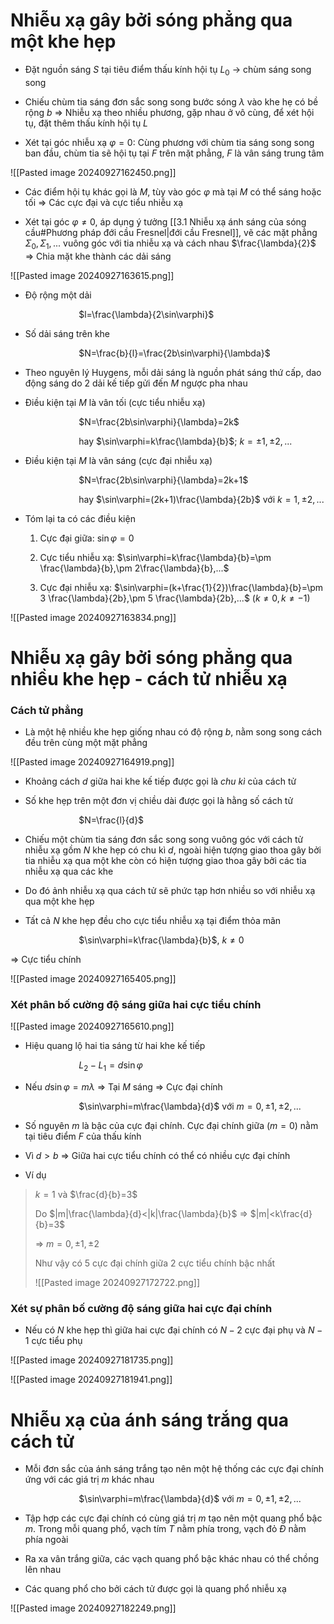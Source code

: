 
# Nhiễu xạ gây bởi sóng phẳng qua một khe hẹp 

- Đặt nguồn sáng $S$ tại tiêu điểm thấu kính hội tụ $L_0$ $\to$ chùm sáng song song

- Chiếu chùm tia sáng đơn sắc song song bước sóng $\lambda$ vào khe hẹ có bề rộng $b$ $\Rightarrow$ Nhiễu xạ theo nhiều phương, gặp nhau ở vô cùng, để xét hội tụ, đặt thêm thấu kính hội tụ $L$

- Xét tại góc nhiễu xạ $\varphi=0$: Cùng phương với chùm tia sáng song song ban đầu, chùm tia sẽ hội tụ tại $F$ trên mặt phẳng, $F$ là vân sáng trung tâm

![[Pasted image 20240927162450.png]]

- Các điểm hội tụ khác gọi là $M$, tùy vào góc $\varphi$ mà tại $M$ có thể sáng hoặc tối $\Rightarrow$ Các cực đại và cực tiểu nhiễu xạ

- Xét tại góc $\varphi\neq 0$, áp dụng ý tưởng [[3.1 Nhiễu xạ ánh sáng của sóng cầu#Phương pháp đới cầu Fresnel|đới cầu Fresnel]], vẽ các mặt phẳng $\Sigma_0,\Sigma_1,...$ vuông góc với tia nhiễu xạ và cách nhau $\frac{\lambda}{2}$ $\Rightarrow$ Chia mặt khe thành các dải sáng

![[Pasted image 20240927163615.png]]

- Độ rộng một dải

$\hspace{3cm}$$l=\frac{\lambda}{2\sin\varphi}$

- Số dải sáng trên khe

$\hspace{3cm}$$N=\frac{b}{l}=\frac{2b\sin\varphi}{\lambda}$

- Theo nguyên lý Huygens, mỗi dải sáng là nguồn phát sáng thứ cấp, dao động sáng do 2 dải kế tiếp gửi đến $M$ ngược pha nhau

- Điều kiện tại $M$ là vân tối (cực tiểu nhiễu xạ)

$\hspace{3cm}$$N=\frac{2b\sin\varphi}{\lambda}=2k$

$\hspace{3cm}$hay $\sin\varphi=k\frac{\lambda}{b}$; $k=\pm 1, \pm 2,...$ 

- Điều kiện tại $M$ là vân sáng (cực đại nhiễu xạ)

$\hspace{3cm}$$N=\frac{2b\sin\varphi}{\lambda}=2k+1$

$\hspace{3cm}$hay $\sin\varphi=(2k+1)\frac{\lambda}{2b}$     với $k= 1, \pm 2,...$ 

- Tóm lại ta có các điều kiện

	1. Cực đại giữa: $\sin\varphi=0$

	2. Cực tiểu nhiễu xạ: $\sin\varphi=k\frac{\lambda}{b}=\pm \frac{\lambda}{b},\pm 2\frac{\lambda}{b},...$ 

	3. Cực đại nhiễu xạ: $\sin\varphi=(k+\frac{1}{2})\frac{\lambda}{b}=\pm 3 \frac{\lambda}{2b},\pm 5 \frac{\lambda}{2b},...$  ($k\neq 0, k\neq -1$)  

![[Pasted image 20240927163834.png]]

# Nhiễu xạ gây bởi sóng phẳng qua nhiều khe hẹp - cách tử nhiễu xạ

### Cách tử phẳng

- Là một hệ nhiều khe hẹp giống nhau có độ rộng $b$, nằm song song cách đều trên cùng một mặt phẳng

![[Pasted image 20240927164919.png]]

- Khoảng cách $d$ giữa hai khe kế tiếp được gọi là *chu kì* của cách tử

- Số khe hẹp trên một đơn vị chiều dài được gọi là hằng số cách tử

$\hspace{3cm}$$N=\frac{l}{d}$

- Chiếu một chùm tia sáng đơn sắc song song vuông góc với cách tử nhiễu xạ gồm $N$ khe hẹp có chu kì $d$, ngoài hiện tượng giao thoa gây bởi tia nhiễu xạ qua một khe còn có hiện tượng giao thoa gây bởi các tia nhiễu xạ qua các khe

- Do đó ảnh nhiễu xạ qua cách tử sẽ phức tạp hơn nhiều so với nhiễu xạ qua một khe hẹp

- Tất cả $N$ khe hẹp đều cho cực tiểu nhiễu xạ tại điểm thỏa mãn

$\hspace{3cm}$$\sin\varphi=k\frac{\lambda}{b}$, $k\neq 0$ 

$\Rightarrow$ Cực tiểu chính

![[Pasted image 20240927165405.png]]

### Xét phân bố cường độ sáng giữa hai cực tiểu chính

![[Pasted image 20240927165610.png]]

- Hiệu quang lộ hai tia sáng từ hai khe kế tiếp

$\hspace{3cm}$$L_2-L_1=d\sin\varphi$ 

- Nếu $d\sin\varphi=m\lambda$ $\Rightarrow$ Tại $M$ sáng $\Rightarrow$ Cực đại chính

$\hspace{3cm}$$\sin\varphi=m\frac{\lambda}{d}$     với $m=0,\pm1,\pm2,...$ 

- Số nguyên $m$ là bậc của cực đại chính. Cực đại chính giữa ($m=0$) nằm tại tiêu điểm $F$ của thấu kính
- Vì $d>b$ $\Rightarrow$ Giữa hai cực tiểu chính có thể có nhiều cực đại chính

- Ví dụ
>$k=1$ và $\frac{d}{b}=3$ 
>
>Do $|m|\frac{\lambda}{d}<|k|\frac{\lambda}{b}$ $\Rightarrow$ $|m|<k\frac{d}{b}=3$
>
>$\Rightarrow$ $m=0,\pm1,\pm2$ 
>
>Như vậy có 5 cực đại chính giữa 2 cực tiểu chính bậc nhất
>
>![[Pasted image 20240927172722.png]]

### Xét sự phân bố cường độ sáng giữa hai cực đại chính

- Nếu có $N$ khe hẹp thì giữa hai cực đại chính có $N-2$ cực đại phụ và $N-1$ cực tiểu phụ 

![[Pasted image 20240927181735.png]]

![[Pasted image 20240927181941.png]]

# Nhiễu xạ của ánh sáng trắng qua cách tử

- Mỗi đơn sắc của ánh sáng trắng tạo nên một hệ thống các cực đại chính ứng với các giá trị $m$ khác nhau

$\hspace{3cm}$$\sin\varphi=m\frac{\lambda}{d}$     với $m=0,\pm1,\pm2,...$ 

- Tập hợp các cực đại chính có cùng giá trị $m$ tạo nên một quang phổ bậc $m$. Trong mỗi quang phổ, vạch tím $T$ nằm phía trong, vạch đỏ $Đ$ nằm phía ngoài

- Ra xa vân trắng giữa, các vạch quang phổ bậc khác nhau có thể chồng lên nhau

- Các quang phổ cho bởi cách tử được gọi là quang phổ nhiễu xạ

![[Pasted image 20240927182249.png]]


